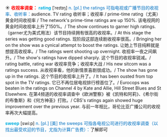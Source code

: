 ☀ <font color="red">**收视率调查：**</font>
<font color="sky blue">**rating**</font> [ˈreɪtɪŋ]
<font color="#0070c0">n. [pl.] the ratings 可指电视或广播节目的收视率、收听率：</font>audience. TV rating 收听率；收视率 / prime-time rating（尤美）黄金时间收视率 / The network's prime-time ratings are up 150%. 该电视网的黄金时间收视率上升了150%。/ The show continues to garner high ratings.（garner尤为美式用法）该节目持续拥有很高的收视率。/ At this stage the series was getting good ratings. 现阶段这部连续剧收视率很高。/ Bringing her on the show was a cynical attempt to boost the ratings. 让她上节目纯粹就是想提高收视率。/ The ratings went shooting up overnight. 收视率一夜之间飙升。/ The show's ratings have dipped sharply. 这个节目的收视率锐减。/ rating battle, rating war 收视率竞争；收视率大战 / His new sitcom was a ratings success. 从收视率看，他的新情景喜剧很成功。/ The show has gone up in the ratings. 这个节目的收视率上升了。/ It has been ousted from top spot in the TV ratings. 它已不再位居电视排行榜首位了。/ Eurocops was beaten in the ratings on Channel 4 by Kate and Allie, Hill Street Blues and St Elsewhere. 在第4频道的收视率调查中《欧洲警察》被《凯特和阿莉》、《希尔街的布鲁斯》和《何方神圣》打败。/ CBS's ratings again showed huge improvement over the previous year. 与前一年相比，哥伦比亚广播公司的收视率再次大幅提高。

<font color="sky blue">**sweep**</font> [swi:p] 
<font color="#0070c0">n. [pl.] [美] the sweeps 可指各电视公司进行的收视率调查（以找出最受欢迎的节目，尤指为计算广告费）：</font>了解即可

